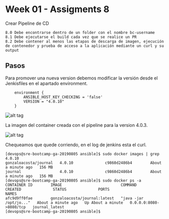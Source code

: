 # Week 01 - Assigments 8 

Crear Pipeline de CD

	8.0	Debe encontrarse dentro de un folder con el nombre bc-username
	8.1	Debe ejecutarse el build cada vez que se realice un PR
	8.2	Debe contener al menos las etapas de descarga de imagen, ejecución de contenedor y prueba de acceso a la aplicación mediante un curl y su output

## Pasos

Para promover una nueva version debemos modificar la versión desde el Jenkisfiles en el apartado environment.

```
    environment {
        ANSIBLE_HOST_KEY_CHECKING = 'false'
        VERSION = "4.0.10"
    }
```

![alt tag](https://raw.githubusercontent.com/semperti-bootcamp/sre-bootcamp-ga-20190805/w1a8-jenkins-cd/images/jenkins-cd1.png "jenkins-cd1.png")

La imagen del container creada con el pipeline para la version 4.0.3.

![alt tag](https://raw.githubusercontent.com/semperti-bootcamp/sre-bootcamp-ga-20190805/w1a8-jenkins-cd/images/jenkins-cd2.png "jenkins-cd2.png")

Chequeamos que quede corriendo, en el log de jenkins esta el curl.

```
[devops@sre-bootcamp-ga-20190805 ansible]$ sudo docker images | grep 4.0.10
gonzaloacosta/journal   4.0.10              c9860d2486b4        About a minute ago   156 MB
journal                 4.0.10              c9860d2486b4        About a minute ago   156 MB
[devops@sre-bootcamp-ga-20190805 ansible]$ sudo docker ps -a
CONTAINER ID        IMAGE                          COMMAND                  CREATED              STATUS              PORTS                    NAMES
afc9d9ff0fae        gonzaloacosta/journal:latest   "java -jar /opt/jo..."   About a minute ago   Up About a minute   0.0.0.0:8080->8080/tcp   journal_latest
[devops@sre-bootcamp-ga-20190805 ansible]$
```
